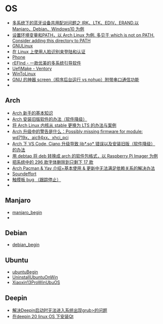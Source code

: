 # OS

- [多系统下的蓝牙设备共用配对问题之 IRK、LTK、EDIV、ERAND.以 Manjaro、Debian、Windows10 为例](/os/linux/bluetooth.md)
- [设置环境变量和PATH，以 Arch Linux 为例. 多见于 which is not on PATH.  Consider adding this directory to PATH](/os/linux/environment_variable.md)
- [GNULinux](/os/linux/GNULinux.md)
- [在 Linux 上使用人脸识别来登陆和认证](/os/linux/linuxhello.md)
- [Phone](/os/linux/os+phone.md)
- [rEFInd - 一款优美的多系统引导软件](/os/linux/rEFInd.md)
- [UefiMake - Ventory](/os/linux/UefiMakemd.md)
- [WinToLinux](/os/linux/WinToLinux.md)
- [GNU 的神器 screen（程序后台运行 vs nohup）附带串口通信功能](/os/linux/screen.md)
- [](/os/linux/.md)

## Arch

- [Arch 新手的基本知识](/os/arch/arch-begin.md)
- [Arch 安装旧版软件的办法（软件降级）](/os/arch/arch-downgrade.md)
- [将 Arch Linux 内核从 stable 更换为 LTS 的办法与案例](/os/arch/archkernel.md)
- [Arch 升级中的警告是什么：Possibly missing firmware for module: wd719x、aic94xx、xhci_pci](/os/arch/archUpdateWarning.md)
- [Arch 下 VS Code, Ciano 升级导致 lib*.so* 错误以及安装旧版（软件降级）的办法](/os/arch/codeupdateerror.md)
- [用 debtap 将 deb 转换成 arch 的软件包格式，以 Raspberry Pi Imager 为例](/os/arch/debtap.md)
- [把系统中的 296 款字体删除到只剩下 17 款](/os/arch/Font.md)
- [Arch Pacman & Yay 介绍+基本使用 & 更新中无法满足依赖关系的解决办法](/os/arch/pacman.md)
- [Soundeffort](/os/arch/soundeffors.md)
- [触摸板 bug （跟踪停止）](/os/arch/touchpad.md)
- [](/os/arch/.md)

## Manjaro

- [manjaro_begin](/os/manjaro/manjaro_begin.md)
- [](/os/manjaro/.md)

## Debian

- [debian_begin](/os/debian/debian_begin.md)

## Ubuntu

- [ubuntuBegin](/os/ubuntu/ubuntuBegin.md)
- [UninstallUbuntuOnWin](/os/ubuntu/UninstallUbuntuOnWin.md)
- [Xiaoxin13ProWinUbuOS](/os/ubuntu/Xiaoxin13ProWinUbuOS.md)

## Deepin

- [解决Deepin启动时无法进入系统出现grub>的问题](/os/deepin/DeepinGrub.md)
- [在deepin 20 linux OS 下安装Qt](/os/deepin/QtOnLinux.md)
